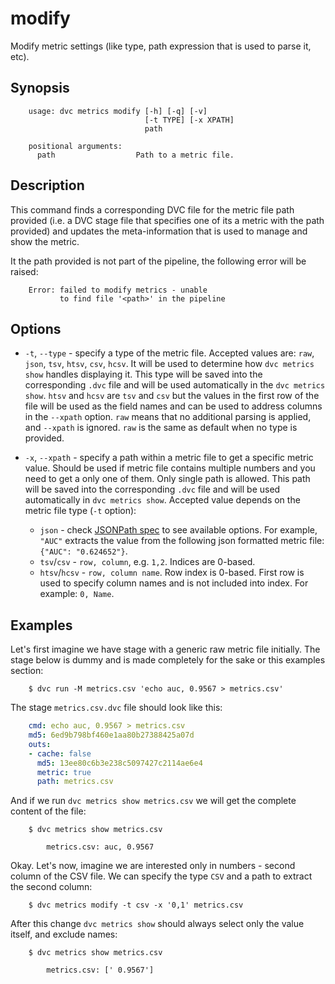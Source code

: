 # modify

Modify metric settings (like type, path expression that is used to parse it,
etc). 

## Synopsis

```usage
    usage: dvc metrics modify [-h] [-q] [-v] 
                              [-t TYPE] [-x XPATH] 
                              path
    
    positional arguments:
      path                  Path to a metric file.
```

## Description

This command finds a corresponding DVC file for the metric file path provided
(i.e. a DVC stage file that specifies one of its a metric with the path
provided) and updates the meta-information that is used to manage and show the
metric.

It the path provided is not part of the pipeline, the following error will be
raised:

```
    Error: failed to modify metrics - unable
           to find file '<path>' in the pipeline
``` 

## Options

* `-t`, `--type` - specify a type of the metric file. Accepted values are:
`raw`, `json`, `tsv`, `htsv`, `csv`, `hcsv`. It will be used to determine how
`dvc metrics show` handles displaying it. This type will be saved into the
corresponding `.dvc` file and will be used automatically in the `dvc metrics
show`. `htsv` and `hcsv` are `tsv` and `csv` but the values in the first row of
the file will be used as the field names and can be used to address columns in
the `--xpath` option. `raw` means that no additional parsing is applied, and
`--xpath` is ignored. `raw` is the same as default when no type is provided.  

* `-x`, `--xpath` - specify a path within a metric file to get a specific metric
value. Should be used if metric file contains multiple numbers and you need to
get a only one of them. Only single path is allowed. This path will be saved
into the corresponding `.dvc` file and will be used automatically in `dvc
metrics show`. Accepted value depends on the metric file type (`-t` option): 
    
    - `json` - check [JSONPath spec](https://goessner.net/articles/JsonPath/) to
    see available options. For example, `"AUC"` extracts the value from the
    following json formatted metric file: `{"AUC": "0.624652"}`.  
    - `tsv`/`csv` - `row, column`, e.g. `1,2`. Indices are 0-based.  
    - `htsv`/`hcsv` - `row, column name`. Row index is 0-based. First row is
    used to specify column names and is not included into index. For example:
    `0, Name`.
  
## Examples

Let's first imagine we have stage with a generic raw metric file initially. The
stage below is dummy and is made completely for the sake or this examples 
section:

```dvc
    $ dvc run -M metrics.csv 'echo auc, 0.9567 > metrics.csv'
```

The stage `metrics.csv.dvc` file should look like this:

```yaml
    cmd: echo auc, 0.9567 > metrics.csv
    md5: 6ed9b798bf460e1aa80b27388425a07d
    outs:
    - cache: false
      md5: 13ee80c6b3e238c5097427c2114ae6e4
      metric: true
      path: metrics.csv
```

And if we run `dvc metrics show metrics.csv` we will get the complete content
of the file:

```dvc
    $ dvc metrics show metrics.csv
    
        metrics.csv: auc, 0.9567
```

Okay. Let's now, imagine we are interested only in numbers - second column of
the CSV file. We can specify the type `CSV` and a path to extract the second
column:

```dvc
    $ dvc metrics modify -t csv -x '0,1' metrics.csv
```

After this change `dvc metrics show` should always select only the value itself,
and exclude names:

```dvc
    $ dvc metrics show metrics.csv
    
        metrics.csv: [' 0.9567']
```
